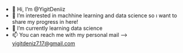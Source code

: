 - 👋 Hi, I’m @YigitDeniiz
- 👀 I’m interested in machhine learning and data science so ı want to share my progress in here!
- 🌱 I’m currently learning data science
- 📫 You can reach me with my personal mail --> yigitdeniz7.17@gmail.com

<!---
YigitDeniiz/YigitDeniiz is a ✨ special ✨ repository because its `README.md` (this file) appears on your GitHub profile.
You can click the Preview link to take a look at your changes.
--->
